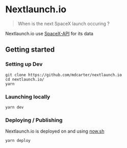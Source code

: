 # Nextlaunch.io
> When is the next SpaceX launch occuring ?

Nextlaunch.io use [SpaceX-API](https://github.com/r-spacex/SpaceX-API) for its data


## Getting started

### Setting up Dev

```shell
git clone https://github.com/mdcarter/nextlaunch.io
cd nextlaunch.io/
yarn
```

### Launching locally

```shell
yarn dev
```

### Deploying / Publishing

Nextlaunch.io is deployed on and using [now.sh](https://now.sh)

```shell
yarn deploy
```
